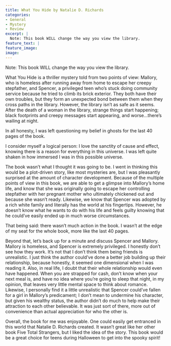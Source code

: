 ```yaml
---
title: What You Hide by Natalie D. Richards
categories: 
- General
- Mystery
- Review
excerpt: |
  Note: This book WILL change the way you view the library.
feature_text: |
feature_image: 
image: 
---
```



Note: This book WILL change the way you view the library.

What You Hide is a thriller mystery told from two points of view: Mallory, who is homeless after running away from home to escape her creepy stepfather, and Spencer, a privileged teen who’s stuck doing community service because he tried to climb its brick exterior. They both have their own troubles, but they form an unexpected bond between them when they cross paths in the library. However, the library isn’t as safe as it seems. After the death of a woman in the library, strange things start happening; black footprints and creepy messages start appearing, and worse…there’s wailing at night. 

In all honesty, I was left questioning my belief in ghosts for the last 40 pages of the book.

I consider myself a logical person: I love the sanctity of cause and effect, knowing there is a reason for everything in this universe. I was left quite shaken in how immersed I was in this possible universe. 

The book wasn’t what I thought it was going to be. I went in thinking this would be a plot-driven story, like most mysteries are, but I was pleasantly surprised at the amount of character development. Because of the multiple points of view in this book, we are able to get a glimpse into Mallory’s home life, and know that she was originally going to escape her controlling stepfather with her pregnant mother who ultimately chickened out and because she wasn’t ready. Likewise, we know that Spencer was adopted by a rich white family and literally has the world at his fingertips. However, he doesn’t know what he wants to do with his life and feels guilty knowing that he could’ve easily ended up in much worse circumstances.

That being said: there wasn’t much action in the book. I wasn’t at the edge of my seat for the whole book, more like the last 40 pages. 

Beyond that, let’s back up for a minute and discuss Spencer and Mallory. Mallory is homeless, and Spencer is extremely privileged. I honestly don’t see how they work. It’s not that I don’t think them being friends is unrealistic. I just think the author could’ve done a better job building up their relationship, because honestly, it seemed one dimensional when I was reading it. Also, in real life, I doubt that their whole relationship would even have happened. When you are strapped for cash, don’t know when your next meal is, and have no idea where you’re going to sleep that night, in my opinion, that leaves very little mental space to think about romance. Likewise, I personally find it a little unrealistic that Spencer could’ve fallen for a girl in Mallory’s predicament; I don’t mean to undermine his character, but given his wealthy status, the author didn’t do much to help make their attraction to each other believable. It was just sort of there, more out of convenience than actual appreciation for who the other is. 

Overall, the book for me was enjoyable. One could easily get entranced in this world that Natalie D. Richards created. It wasn’t great like her other book Five Total Strangers, but I liked the idea of the story. This book would be a great choice for teens during Halloween to get into the spooky spirit!
